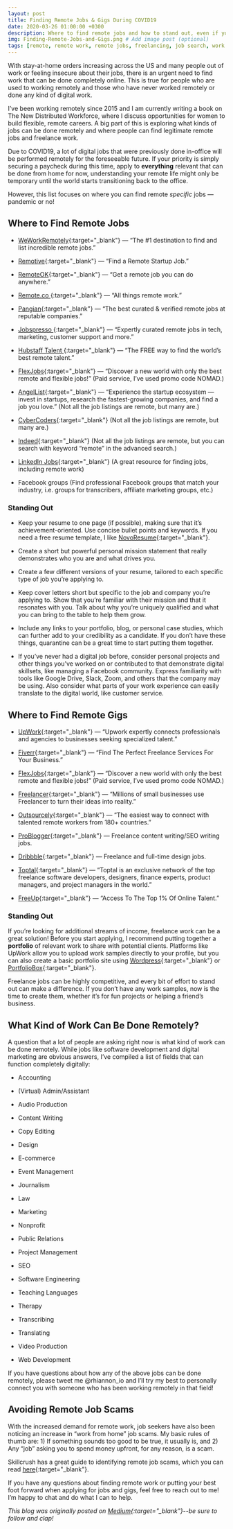 ```yaml
---
layout: post
title: Finding Remote Jobs & Gigs During COVID19
date: 2020-03-26 01:00:00 +0300
description: Where to find remote jobs and how to stand out, even if you've never had a digital job before. # Add post description (optional)
img: Finding-Remote-Jobs-and-Gigs.png # Add image post (optional)
tags: [remote, remote work, remote jobs, freelancing, job search, work from home, COVID19] # add tag
---
```

With stay-at-home orders increasing across the US and many people out of work or feeling insecure about their jobs, there is an urgent need to find work that can be done completely online. This is true for people who are used to working remotely and those who have never worked remotely or done any kind of digital work.

I’ve been working remotely since 2015 and I am currently writing a book on The New Distributed Workforce, where I discuss opportunities for women to build flexible, remote careers. A big part of this is exploring what kinds of jobs can be done remotely and where people can find legitimate remote jobs and freelance work.

Due to COVID19, a lot of digital jobs that were previously done in-office will be performed remotely for the foreseeable future. If your priority is simply securing a paycheck during this time, apply to **everything** relevant that can be done from home for now, understanding your remote life might only be temporary until the world starts transitioning back to the office.

However, this list focuses on where you can find remote *specific* jobs — pandemic or no!

## Where to Find Remote Jobs

* [WeWorkRemotely](https://weworkremotely.com/){:target="_blank"} — “The #1 destination to find and list incredible remote jobs.”

* [Remotive](https://remotive.io/){:target="_blank"} — “Find a Remote Startup Job.”

* [RemoteOK](https://remoteok.io/){:target="_blank"} — “Get a remote job you can do anywhere.”

* [Remote.co ](https://remote.co/remote-jobs/){:target="_blank"} — “All things remote work.”

* [Pangian](https://pangian.com/){:target="_blank"} — “The best curated & verified remote jobs at reputable companies.”

* [Jobspresso ](https://jobspresso.co/){:target="_blank"} — “Expertly curated remote jobs in tech, marketing, customer support and more.”

* [Hubstaff Talent ](https://talent.hubstaff.com/){:target="_blank"} — “The FREE way to find the world’s best remote talent.”

* [FlexJobs](https://www.flexjobs.com/){:target="_blank"} — “Discover a new world with only the best remote and flexible jobs!” (Paid service, I’ve used promo code NOMAD.)

* [AngelList](https://angel.co/jobs){:target="_blank"} — “Experience the startup ecosystem — invest in startups, research the fastest-growing companies, and find a job you love.” (Not all the job listings are remote, but many are.)

* [CyberCoders](https://www.cybercoders.com/jobs/){:target="_blank"} (Not all the job listings are remote, but many are.)

* [Indeed](https://www.indeed.com/){:target="_blank"} (Not all the job listings are remote, but you can search with keyword “remote” in the advanced search.)

* [LinkedIn Jobs](https://www.linkedin.com/jobs/){:target="_blank"} (A great resource for finding jobs, including remote work)

* Facebook groups (Find professional Facebook groups that match your industry, i.e. groups for transcribers, affiliate marketing groups, etc.)

### Standing Out

* Keep your resume to one page (if possible), making sure that it’s achievement-oriented. Use concise bullet points and keywords. If you need a free resume template, I like [NovoResume](https://novoresume.com/resume-templates){:target="_blank"}.

* Create a short but powerful personal mission statement that really demonstrates who you are and what drives you.

* Create a few different versions of your resume, tailored to each specific type of job you’re applying to.

* Keep cover letters short but specific to the job and company you’re applying to. Show that you’re familiar with their mission and that it resonates with you. Talk about why you’re uniquely qualified and what you can bring to the table to help them grow.

* Include any links to your portfolio, blog, or personal case studies, which can further add to your credibility as a candidate. If you don’t have these things, quarantine can be a great time to start putting them together.

* If you’ve never had a digital job before, consider personal projects and other things you’ve worked on or contributed to that demonstrate digital skillsets, like managing a Facebook community. Express familiarity with tools like Google Drive, Slack, Zoom, and others that the company may be using. Also consider what parts of your work experience can easily translate to the digital world, like customer service.

## Where to Find Remote Gigs

* [UpWork](https://www.upwork.com/){:target="_blank"} — “Upwork expertly connects professionals and agencies to businesses seeking specialized talent.”

* [Fiverr](https://www.fiverr.com/){:target="_blank"} — “Find The Perfect Freelance Services For Your Business.”

* [FlexJobs](https://www.flexjobs.com/){:target="_blank"} — “Discover a new world with only the best remote and flexible jobs!” (Paid service, I’ve used promo code NOMAD.)

* [Freelancer](https://www.freelancer.com/){:target="_blank"} — “Millions of small businesses use Freelancer to turn their ideas into reality.”

* [Outsourcely](https://www.outsourcely.com/){:target="_blank"} — “The easiest way to connect with talented remote workers from 180+ countries.”

* [ProBlogger](https://problogger.com/jobs/){:target="_blank"} — Freelance content writing/SEO writing jobs.

* [Dribbble](https://dribbble.com/jobs){:target="_blank"} — Freelance and full-time design jobs.

* [Toptal](https://www.toptal.com/){:target="_blank"} — “Toptal is an exclusive network of the top freelance software developers, designers, finance experts, product managers, and project managers in the world.”

* [FreeUp](https://freeup.net/){:target="_blank"} — “Access To The Top 1% Of Online Talent.”

### Standing Out

If you’re looking for additional streams of income, freelance work can be a great solution! Before you start applying, I recommend putting together a **portfolio** of relevant work to share with potential clients. Platforms like UpWork allow you to upload work samples directly to your profile, but you can also create a basic portfolio site using [Wordpress](https://themeisle.com/blog/portfolio-site-on-wordpress/){:target="_blank"} or [PortfolioBox](https://www.portfoliobox.net/){:target="_blank"}.

Freelance jobs can be highly competitive, and every bit of effort to stand out can make a difference. If you don’t have any work samples, now is the time to create them, whether it’s for fun projects or helping a friend’s business.

## What Kind of Work Can Be Done Remotely?

A question that a lot of people are asking right now is what kind of work can be done remotely. While jobs like software development and digital marketing are obvious answers, I’ve compiled a list of fields that can function completely digitally:

* Accounting

* (Virtual) Admin/Assistant

* Audio Production

* Content Writing

* Copy Editing

* Design

* E-commerce

* Event Management

* Journalism

* Law

* Marketing

* Nonprofit

* Public Relations

* Project Management

* SEO

* Software Engineering

* Teaching Languages

* Therapy

* Transcribing

* Translating

* Video Production

* Web Development

If you have questions about how any of the above jobs can be done remotely, please tweet me @rhiannon_io and I’ll try my best to personally connect you with someone who has been working remotely in that field!

## Avoiding Remote Job Scams

With the increased demand for remote work, job seekers have also been noticing an increase in “work from home” job scams. My basic rules of thumb are: 1) If something sounds too good to be true, it usually is, and 2) Any “job” asking you to spend money upfront, for any reason, is a scam.

Skillcrush has a great guide to identifying remote job scams, which you can read [here](https://skillcrush.com/blog/how-to-tell-if-a-remote-job-is-legit/){:target="_blank"}.

If you have any questions about finding remote work or putting your best foot forward when applying for jobs and gigs, feel free to reach out to me! I’m happy to chat and do what I can to help.

*This blog was originally posted on [Medium](https://medium.com/@rhiannonpayne/finding-remote-jobs-gigs-during-covid19-6f19cb98c656){:target="_blank"}--be sure to follow and clap!*
